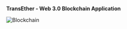 **TransEther - Web 3.0 Blockchain Application**



![Blockchain](https://github.com/Adarshk18/TransEther/assets/89126572/8d3dafef-eeeb-488c-ba55-7881e4ca82b6)
